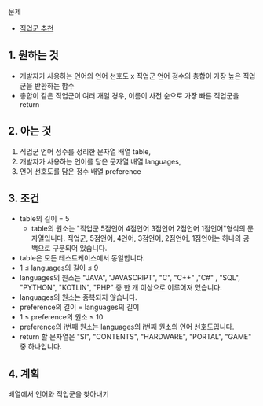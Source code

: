 문제
- [직업군 추천](https://programmers.co.kr/learn/courses/30/lessons/84325)

## 1. 원하는 것
- 개발자가 사용하는 언어의 언어 선호도 x 직업군 언어 점수의 총합이 가장 높은 직업군을 반환하는 함수
- 총합이 같은 직업군이 여러 개일 경우, 이름이 사전 순으로 가장 빠른 직업군을 return 

## 2. 아는 것
1. 직업군 언어 점수를 정리한 문자열 배열 table,
2. 개발자가 사용하는 언어를 담은 문자열 배열 languages,
3. 언어 선호도를 담은 정수 배열 preference
## 3. 조건
- table의 길이 = 5
    - table의 원소는 "직업군 5점언어 4점언어 3점언어 2점언어 1점언어"형식의 문자열입니다. 직업군, 5점언어, 4언어, 3점언어, 2점언어, 1점언어는 하나의 공백으로 구분되어 있습니다.
- table은 모든 테스트케이스에서 동일합니다.
- 1 ≤ languages의 길이 ≤ 9
- languages의 원소는 "JAVA", "JAVASCRIPT", "C", "C++" ,"C#" , "SQL", "PYTHON", "KOTLIN", "PHP" 중 한 개 이상으로 이루어져 있습니다.
- languages의 원소는 중복되지 않습니다.
- preference의 길이 = languages의 길이
- 1 ≤ preference의 원소 ≤ 10
- preference의 i번째 원소는 languages의 i번째 원소의 언어 선호도입니다.
- return 할 문자열은 "SI", "CONTENTS", "HARDWARE", "PORTAL", "GAME" 중 하나입니다.
## 4. 계획
배열에서 언어와 직업군을 찾아내기